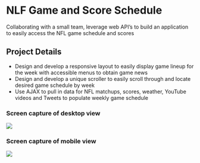 # NLF Game and Score Schedule
Collaborating with a small team, leverage web API’s to build an application to easily access the NFL game schedule and scores

## Project Details
- Design and develop a responsive layout to easily display game lineup for the week with accessible menus to obtain game news
- Design and develop a unique scroller to easily scroll through and locate desired game schedule by week
- Use AJAX to pull in data for NFL matchups, scores, weather, YouTube videos and Tweets to populate weekly game schedule

### Screen capture of desktop view
<img src="../README_assets/desktop-NFL-game-schedule.jpg"/>

### Screen capture of mobile view
<img src="../README_assets/mobile-NFL-game-schedule.jpg"/>
